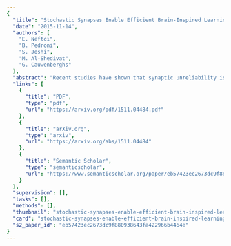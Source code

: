 ```yaml
---
{
  "title": "Stochastic Synapses Enable Efficient Brain-Inspired Learning Machines",
  "date": "2015-11-14",
  "authors": [
    "E. Neftci",
    "B. Pedroni",
    "S. Joshi",
    "M. Al-Shedivat",
    "G. Cauwenberghs"
  ],
  "abstract": "Recent studies have shown that synaptic unreliability is a robust and sufficient mechanism for inducing the stochasticity observed in cortex. Here, we introduce Synaptic Sampling Machines (S2Ms), a class of neural network models that uses synaptic stochasticity as a means to Monte Carlo sampling and unsupervised learning. Similar to the original formulation of Boltzmann machines, these models can be viewed as a stochastic counterpart of Hopfield networks, but where stochasticity is induced by a random mask over the connections. Synaptic stochasticity plays the dual role of an efficient mechanism for sampling, and a regularizer during learning akin to DropConnect. A local synaptic plasticity rule implementing an event-driven form of contrastive divergence enables the learning of generative models in an on-line fashion. S2Ms perform equally well using discrete-timed artificial units (as in Hopfield networks) or continuous-timed leaky integrate and fire neurons. The learned representations are remarkably sparse and robust to reductions in bit precision and synapse pruning: removal of more than 75% of the weakest connections followed by cursory re-learning causes a negligible performance loss on benchmark classification tasks. The spiking neuron-based S2Ms outperform existing spike-based unsupervised learners, while potentially offering substantial advantages in terms of power and complexity, and are thus promising models for on-line learning in brain-inspired hardware.",
  "links": [
    {
      "title": "PDF",
      "type": "pdf",
      "url": "https://arxiv.org/pdf/1511.04484.pdf"
    },
    {
      "title": "arXiv.org",
      "type": "arxiv",
      "url": "https://arxiv.org/abs/1511.04484"
    },
    {
      "title": "Semantic Scholar",
      "type": "semanticscholar",
      "url": "https://www.semanticscholar.org/paper/eb57423ec2673dc9f880938643fa422966b4464e"
    }
  ],
  "supervision": [],
  "tasks": [],
  "methods": [],
  "thumbnail": "stochastic-synapses-enable-efficient-brain-inspired-learning-machines-thumb.jpg",
  "card": "stochastic-synapses-enable-efficient-brain-inspired-learning-machines-card.jpg",
  "s2_paper_id": "eb57423ec2673dc9f880938643fa422966b4464e"
}
---
```


